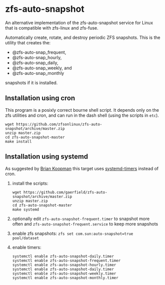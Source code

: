 # zfs-auto-snapshot

An alternative implementation of the zfs-auto-snapshot service for Linux
that is compatible with zfs-linux and zfs-fuse.

Automatically create, rotate, and destroy periodic ZFS snapshots. This is
the utility that creates the:

* @zfs-auto-snap_frequent,
* @zfs-auto-snap_hourly,
* @zfs-auto-snap_daily,
* @zfs-auto-snap_weekly, and
* @zfs-auto-snap_monthly

snapshots if it is installed.

## Installation using cron

This program is a posixly correct bourne shell script.  It depends only on
the zfs utilities and cron, and can run in the dash shell (using the scripts in
`etc`).

```
wget https://github.com/zfsonlinux/zfs-auto-snapshot/archive/master.zip
unzip master.zip
cd zfs-auto-snapshot-master
make install
```

## Installation using systemd

As suggested by [Brian Koopman][bkoop] this target uses [systemd-timers][dtim]
instead of cron.

1) install the scripts:

    ```
    wget https://github.com/gaerfield/zfs-auto-snapshot/archive/master.zip
    unzip master.zip
    cd zfs-auto-snapshot-master
    make systemd
    ```

2) optionally edit `zfs-auto-snapshot-frequent.timer` to snapshot more often and `zfs-auto-snapshot-frequent.service` to keep more snapshots
3) enable zfs snapshots: `zfs set com.sun:auto-snapshot=true pool/dataset`
4) enable timers:

    ```
    systemctl enable zfs-auto-snapshot-daily.timer
    systemctl enable zfs-auto-snapshot-frequent.timer
    systemctl enable zfs-auto-snapshot-hourly.timer
    systemctl enable zfs-auto-snapshot-daily.timer
    systemctl enable zfs-auto-snapshot-weekly.timer
    systemctl enable zfs-auto-snapshot-monthly.timer
    ```


[bkoop]: https://briankoopman.com/zfs-automated-snapshots/
[dtim]: https://wiki.archlinux.org/index.php/Systemd/Timers

